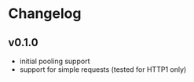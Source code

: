 # Changelog

## v0.1.0
- initial pooling support
- support for simple requests (tested for HTTP1 only)